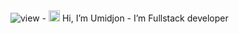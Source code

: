 <img src="https://komarev.com/ghpvc/?username=umidjon-2231&style=flat-square&color=blue" alt="view"/>
- <img height="18" src="https://media.giphy.com/media/hvRJCLFzcasrR4ia7z/giphy.gif" alt=""> Hi, I’m Umidjon
- I’m Fullstack developer

<!---
umidjon-2231/umidjon-2231 is a ✨ special ✨ repository because its `README.md` (this file) appears on your GitHub profile.
You can click the Preview link to take a look at your changes.
--->
